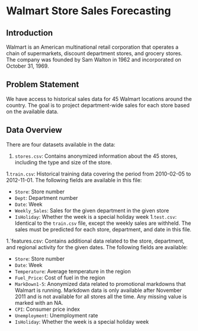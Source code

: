 # Walmart Store Sales Forecasting
## Introduction
Walmart is an American multinational retail corporation that operates a chain of supermarkets, discount department stores, and grocery stores. The company was founded by Sam Walton in 1962 and incorporated on October 31, 1969.

## Problem Statement
We have access to historical sales data for 45 Walmart locations around the country. The goal is to project department-wide sales for each store based on the available data.

## Data Overview
There are four datasets available in the data:

1. `stores.csv`: Contains anonymized information about the 45 stores, including the type and size of the store.

1.`train.csv`: Historical training data covering the period from 2010-02-05 to 2012-11-01. 
The following fields are available in this file:

 - `Store`: Store number
 - `Dept`: Department number
 - `Date`: Week
 - `Weekly_Sales`: Sales for the given department in the given store
 - `IsHoliday`: Whether the week is a special holiday week
1.`test.csv`: Identical to the `train.csv` file, except the weekly sales are withheld. The sales must be predicted for each store, department, and date in this file.

1.`features.csv: Contains additional data related to the store, department, and regional activity for the given dates. The following fields are available:

 - `Store`: Store number
 - `Date`: Week
 - `Temperature`: Average temperature in the region
 - `Fuel_Price`: Cost of fuel in the region
 - `MarkDown1-5`: Anonymized data related to promotional markdowns that Walmart is running. Markdown data is only available after November 2011 and is not available for all stores all the time. Any missing value is marked with an NA.
 - `CPI`: Consumer price index
 - `Unemployment`: Unemployment rate
 - `IsHoliday`: Whether the week is a special holiday week
